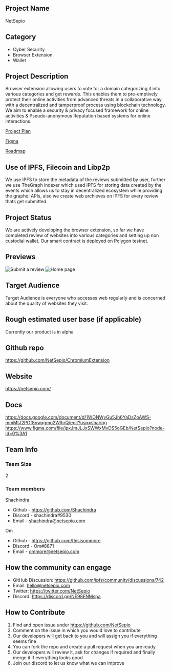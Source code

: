 ## Project Name <!-- Add your project name here with format "Project Name"-->
NetSepio

## Category 
<!--developer tooling, application, wallet, infrastructure, etc-->
- Cyber Security
- Browser Extension
- Wallet

## Project Description
<!--Describe your project in a few sentences. -->
Browser extension allowing users to vote for a domain categorizing it into various categories and get rewards. This enables them to pre-emptively protect their online activities from advanced threats in a collaborative way with a decentralized and tamperproof process using blockchain technology. We aim to enable a security & privacy focused framework for online activities & Pseudo-anonymous Reputation based systems for online interactions.

[Project Plan](https://docs.google.com/document/d/1WONWyGu5Jh6YaDsZoAWS-mmMtJ2PGf8nwxgmo2WlhrQ)

[Figma](https://www.figma.com/file/jpxJmJLJxSWWxMvDS5oGEb/NetSepio)

[Roadmap](https://docs.google.com/presentation/d/17vIUpHeoJaAirWERiqzriGia5CbmyrA0/edit#slide=id.gcf8e05e63e_0_6)

## Use of IPFS, Filecoin and Libp2p
<!-- Describe how your project uses any or all of these technologies, and why. -->
We use IPFS to store the metadata of the reviews submitted by user, further we use TheGraph indexer which used IPFS for storing data created by the events which allows us to stay in decentralized ecosystem while providing the graphql APIs, also we create web archieves on IPFS for every review thats get submitted.

## Project Status
<!--brainstorming, fundraising, under development, beta, shipped, etc-->
We are actively developing the browser extension, so far we have completed review of websites into various categories and setting up non custodial wallet.
Our smart contract is deployed on Polygon testnet.

## Previews
<!--Add some screenshots to give a preview of your product-->
![Submit a review](https://user-images.githubusercontent.com/51229945/155125948-14e1482e-b561-4f7f-98bd-0da32e2fc12a.png)
![Home page](https://user-images.githubusercontent.com/51229945/155126177-7ad6b093-d1a7-4030-8295-52bb51006694.png)


## Target Audience
<!--Describe who will be your project's users-->
Target Audience is everyone who accesses web regularly and is concerned about the quality of websites they visit.

## Rough estimated user base (if applicable)
<!--How many users do you have right now?-->
Currently our product is in alpha

## Github repo
<!--Attach a link to your GitHub repo - open source is required - please make sure your repo has a license file and is licensed using MIT open source license! -->
https://github.com/NetSepio/ChromiumExtension

## Website
https://netsepio.com/

<!--If you're applying for a Next Step grant, add the URL to your hackathon submission here also-->

## Docs
<!--Including a link to your project docs!-->
https://docs.google.com/document/d/1WONWyGu5Jh6YaDsZoAWS-mmMtJ2PGf8nwxgmo2WlhrQ/edit?usp=sharing
https://www.figma.com/file/jpxJmJLJxSWWxMvDS5oGEb/NetSepio?node-id=0%3A1

## Team Info
<!-- Introduce your amazing team - how many team members are working on this project and who are they?-->


### Team Size  
2

### Team members  
Shachindra 
- Github - https://github.com/Shachindra 
- Discord - shachindra#9530
- Email - shachindra@netsepio.com

Om
- Github - https://github.com/thisisommore
- Discord - Om#8871
- Email - ommore@netsepio.com

## How the community can engage
* GitHub Discussion: https://github.com/ipfs/community/discussions/742
* Email: hello@netsepio.com
* Twitter: https://twitter.com/NetSepio
* Discord: https://discord.gg/NE98ENMspa

## How to Contribute
<!--How can the community contribute to your project?-->
1. Find and open issue under https://github.com/NetSepio
2. Comment on the issue in which you would love to contribute
3. Our developers will get back to you and will assign you if everything seems fine
4. You can fork the repo and create a pull request when you are ready
5. Our developers will review it, ask for changes if required and finally merge it if everything looks good.
6. Join our discord to let us know what we can improve
